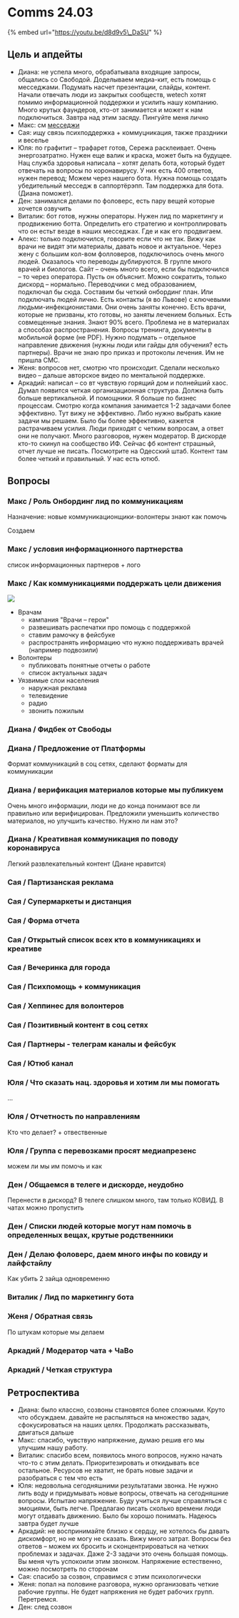 # Comms 24.03

{% embed url="https://youtu.be/d8d9v5\_DaSU" %}

## Цель и апдейты

* Диана: не успела много, обрабатывала входящие запросы, общались со Свободой. Доделываем медиа-кит, есть помощь с месседжами. Подумать насчет презентации, слайды, контент. Начали отвечать люди из закрытых сообществ, wetech хотят помимо информационной поддержки и усилить нашу компанию. Много крутых фаундеров, кто-от занимается и может к нам подключиться. Завтра над этим засяду. Пингуйте меня лично
* Макс: см [месседжи](./)
* Сая: ищу связь психподдержка + коммуцникация, также праздники и веселье 
* Юля: по графитит – трафарет готов, Сережа расклеивает. Очень энергозатратно. Нужен еще валик и краска, может быть на будущее. Нац служба здоровья написала – хотят делать бота, который будет отвечать на вопросы по коронавирусу. У них есть 400 ответов, нужен перевод; Можем через нашего бота. Нужна помощь создать убедительный месседж в саппортёрэпп. Там поддержка для бота. \(Диана поможет\). 
* Ден: занимался делами по фоловерс, есть пару вещей которые хочется озвучить
* Виталик: бот готов, нужны операторы. Нужен лид по маркетингу и продвижению ботта. Определить его стратегию и контроллировать что он естьт везде в наших месседжах. Где и как его продвигаем.
* Алекс: только подключился, говорите если что не так. Вижу как врачи не видят эти материалы, давать новое и актуальное. Через жену с большим кол-вом фолловеров, подключилось очень много людей. Оказалось что переводы дублируются. В группе много врачей и биологов. Сайт – очень много всего, если бы подключился – то через оператора. Пусть он объяснит. Можно сократить, только дискорд – нормально. Переводчики с мед образованием, подключал бы сюда. Составим бы четкий онбординг план. Или подключать людей лично. Есть контакты \(я во Львове\) с ключевыми людьми-инфекционистами. Они очень заняты конечно. Есть врачи, которые не призваны, кто готовы, но заняты лечением больных. Есть совмещенные знания. Знают 90% всего. Проблема не в материалах а способах распространения. Вопросы тренинга, документы в мобильной форме \(не PDF\). Нужно подумать – отдельное направление движения \(нужны люди или гайды для обучения? есть партнеры\). Врачи не знаю про приказ и протоколы лечения. Им не пришла СМС. 
* Женя: вопросов нет, смотрю что происходит. Сделали несколько видео – дальше авторское видео по ментальной поддержке. 
* Аркадий: написал – со вт чувствую горящий дом и полнейший хаос. Думал появится четкая организационная структура. Должна быть больше вертикальной. И помощники. Я больше по бизнес процессам. Смотрю когда компания занимается 1-2 задачами более эффективно. Тут вижу не эффективно.  Либо нужно выбрать какие задачи мы решаем. Было бы более эффективно, кажется растрачиваем усилия. Люди приходят с четким вопросам, а ответ они не получают. Много разговоров, нужен модератор. В дискорде кто-то скинул на сообщество ИФ. Сейчас фб контент страшный, отчет лучше не писать. Посмотрите на Одесский штаб. Контент там более четкий и правильный. У нас есть ютюб.

## Вопросы

### Макс / Роль Онбординг лид по коммуникациям

Назначение: новые коммуникационщики-волонтеры знают как помочь

Создаем

### Макс / условия информационного партнерства

список информационных партнеров + лого

### Макс / Как коммуникациями поддержать цели движения

![](../../.gitbook/assets/image%20%289%29.png)

* Врачам
  * кампания "Врачи – герои"
  * развешивать распечатки про помощь с поддержкой
  * ставим рамочку в фейсбуке
  * распространять информацию что нужно поддерживать врачей \(например подвозили\)
* Волонтеры
  * публиковать понятные отчеты о работе
  * список актуальных задач
* Уязвимые слои населения
  * наружная реклама
  * телевидение
  * радио
  * звонить пожилым

### Диана / Фидбек от Свободы



### Диана / Предложение от Платформы

Формат коммуникаций в соц сетях, сделают форматы для коммуникации

### Диана / верификация материалов которые мы публикуем

Очень много информации, люди не до конца понимают все ли правильно или верифицирован. Предложили уменьшить количество материалов, но улучшить качество. Нужно ли нам это?

### Диана / Креативная коммуникация по поводу коронавируса

Легкий развлекательный контент \(Диане нравится\)

### Сая / Партизанская реклама 

### Сая / Супермаркеты и дистанция

### Сая / Форма отчета

### Сая / Открытый список всех кто в коммуникациях и креативе

### Сая / Вечеринка для города

### Сая / Психпомощь + коммуникация

### Сая / Хеппинес для волонтеров

### Сая / Позитивный контент в соц сетях

### Сая / Партнеры - телеграм каналы и фейсбук

### Сая / Ютюб канал

### Юля / Что сказать нац. здоровья и хотим ли мы помогать

...

### Юля / Отчетность по направлениям

Кто что делает? + отвественные

### Юля / Группа с перевозками просят медиапрезенс

можем ли мы им помочь и как

### Ден / Общаемся в телеге и дискорде, неудобно

Перенести в дискорд? В телеге слишком много, там только КОВИД. В чатах можно пропустить

### Ден / Списки людей которые могут нам помочь в определенных вещах, крутые родственники

### Ден / Делаю фоловерс, даем много инфы по ковиду и лайфстайлу

Как убить 2 зайца одновременно

### Виталик / Лид по маркетингу бота

### Женя / Обратная связь

По штукам которые мы делаем

### Аркадий / Модератор чата + ЧаВо

### Аркадий / Четкая структура

## Ретроспектива

* Диана: было классно, созвоны становятся более сложными. Круто что обсуждаем. давайте не распыляться на множество задач, сфокусироваться на наших целях. Продолжать рассказывать, двигаться дальше
* Макс: спасибо, чувствую напряжение, думаю решив его мы улучшим нашу работу. 
* Виталик: спасибо всем, появилось много вопросов, нужно начать что-то с этим делать. Приоритезировать и откидывать все остальное. Ресурсов не хватит, не брать новые задачи и разобраться с тем что есть
* Юля: недовольна сегодняшними результатами звонка. Не нужно лить воду и придумывать новые вопросы, отвечать на сегодняшние вопросы. Испытаю напряжение. Буду учиться лучше справляться с эмоциями, быть легче. Предлагаю писать сколько времени люди могут отдавать движению. Было бы хорошо понимать. Надеюсь завтра будет лучше
* Аркадий: не воспринимайте близко к сердцу, не хотелось бы давать дискомфорт, но не могу не сказать. Вижу много затрат. Вопросы без ответов – можем их бросить и сконцентрироваться на четких проблемах и задачах. Даже 2-3 задачи это очень большая помощь. Вы меня чуть успокоили этим звонком. Напряжение естественно, можно посмотреть по сторонам
* Сая: спасибо за созвон, справимся с этим психологически
* Женя: попал на половине разговора, нужно организовать четкие рабочие группы. Не будет напряжения не будет рабочих групп. Перетремся. 
* Ден: след созвон

